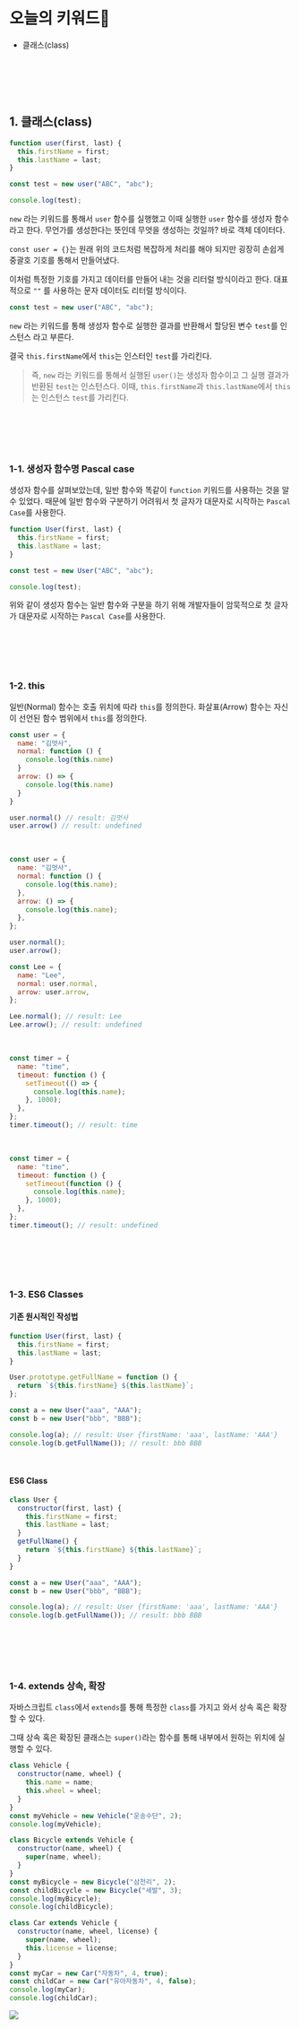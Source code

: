 # 오늘의 키워드📌

- 클래스(class)

<br><br><br><br>

## 1. 클래스(class)

```js
function user(first, last) {
  this.firstName = first;
  this.lastName = last;
}

const test = new user("ABC", "abc");

console.log(test);
```

`new` 라는 키워드를 통해서 `user` 함수를 실행했고 이때 실행한 `user` 함수를 생성자 함수라고 한다. 무언가를 생성한다는 뜻인데 무엇을 생성하는 것일까? 바로 객체 데이터다.

`const user = {}`는 원래 위의 코드처럼 복잡하게 처리를 해야 되지만 굉장히 손쉽게 중괄호 기호를 통해서 만들어냈다.

이처럼 특정한 기호를 가지고 데이터를 만들어 내는 것을 리터럴 방식이라고 한다. 대표적으로 `""` 를 사용하는 문자 데이터도 리터럴 방식이다.

```js
const test = new user("ABC", "abc");
```

`new` 라는 키워드를 통해 생성자 함수로 실행한 결과를 반환해서 할당된 변수 `test`를 인스턴스 라고 부른다.

결국 `this.firstName`에서 `this`는 인스터인 `test`를 가리킨다.

> 즉, `new` 라는 키워드를 통해서 실행된 `user()`는 생성자 함수이고 그 실행 결과가 반환된 `test`는 인스턴스다. 이때, `this.firstName`과 `this.lastName`에서 `this`는 인스턴스 `test`를 가리킨다.

<br><br><br><br>

### 1-1. 생성자 함수명 Pascal case

생성자 함수를 살펴보았는데, 일반 함수와 똑같이 `function` 키워드를 사용하는 것을 알 수 있었다. 때문에 일반 함수와 구분하기 어려워서 첫 글자가 대문자로 시작하는 `Pascal Case`를 사용한다.

```js
function User(first, last) {
  this.firstName = first;
  this.lastName = last;
}

const test = new User("ABC", "abc");

console.log(test);
```

위와 같이 생성자 함수는 일반 함수와 구분을 하기 위해 개발자들이 암묵적으로 첫 글자가 대문자로 시작하는 `Pascal Case`를 사용한다.

<br><br><br><br>

### 1-2. this

일반(Normal) 함수는 호출 위치에 따라 `this`를 정의한다.
화살표(Arrow) 함수는 자신이 선언된 함수 범위에서 `this`를 정의한다.

```js
const user = {
  name: "김멋사",
  normal: function () {
    console.log(this.name)
  }
  arrow: () => {
    console.log(this.name)
  }
}

user.normal() // result: 김멋사
user.arrow() // result: undefined
```

<br>

```js
const user = {
  name: "김멋사",
  normal: function () {
    console.log(this.name);
  },
  arrow: () => {
    console.log(this.name);
  },
};

user.normal();
user.arrow();

const Lee = {
  name: "Lee",
  normal: user.normal,
  arrow: user.arrow,
};

Lee.normal(); // result: Lee
Lee.arrow(); // result: undefined
```

<br>

```js
const timer = {
  name: "time",
  timeout: function () {
    setTimeout(() => {
      console.log(this.name);
    }, 1000);
  },
};
timer.timeout(); // result: time
```

<br>

```js
const timer = {
  name: "time",
  timeout: function () {
    setTimeout(function () {
      console.log(this.name);
    }, 1000);
  },
};
timer.timeout(); // result: undefined
```

<br><br><br><br>

### 1-3. ES6 Classes

#### 기존 원시적인 작성법

```js
function User(first, last) {
  this.firstName = first;
  this.lastName = last;
}

User.prototype.getFullName = function () {
  return `${this.firstName} ${this.lastName}`;
};

const a = new User("aaa", "AAA");
const b = new User("bbb", "BBB");

console.log(a); // result: User {firstName: 'aaa', lastName: 'AAA'}
console.log(b.getFullName()); // result: bbb BBB
```

<br>

#### ES6 Class

```js
class User {
  constructor(first, last) {
    this.firstName = first;
    this.lastName = last;
  }
  getFullName() {
    return `${this.firstName} ${this.lastName}`;
  }
}

const a = new User("aaa", "AAA");
const b = new User("bbb", "BBB");

console.log(a); // result: User {firstName: 'aaa', lastName: 'AAA'}
console.log(b.getFullName()); // result: bbb BBB
```

<br><br><br><br>

### 1-4. extends 상속, 확장

자바스크립트 `class`에서 `extends`를 통해 특정한 `class`를 가지고 와서 상속 혹은 확장할 수 있다.

그때 상속 혹은 확장된 클래스는 `super()`라는 함수를 통해 내부에서 원하는 위치에 실행할 수 있다.

```js
class Vehicle {
  constructor(name, wheel) {
    this.name = name;
    this.wheel = wheel;
  }
}
const myVehicle = new Vehicle("운송수단", 2);
console.log(myVehicle);

class Bicycle extends Vehicle {
  constructor(name, wheel) {
    super(name, wheel);
  }
}
const myBicycle = new Bicycle("삼천리", 2);
const childBicycle = new Bicycle("세발", 3);
console.log(myBicycle);
console.log(childBicycle);

class Car extends Vehicle {
  constructor(name, wheel, license) {
    super(name, wheel);
    this.license = license;
  }
}
const myCar = new Car("자동차", 4, true);
const childCar = new Car("유아자동차", 4, false);
console.log(myCar);
console.log(childCar);
```

![](https://velog.velcdn.com/images/nu11/post/53b136d3-9fe1-47c1-8d25-f04fd28be314/image.png)
